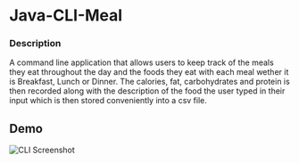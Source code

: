 # **Java-CLI-Meal**

### **Description**

A command line application that allows users to keep track of the meals they eat throughout the day and the foods they eat with each meal wether it is Breakfast, Lunch or Dinner. The calories, fat, carbohydrates and protein is then recorded along with the description of the food the user typed in their input which is then stored conveniently into a csv file. 



## Demo
![CLI Screenshot](https://github.com/Starseed333/Java-CLI-Meal/blob/master/Meal-Tracker/img/meal.jpeg)